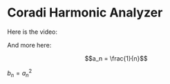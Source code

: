 # Coradi Harmonic Analyzer

Here is the video:


And more here:

```math
a_n = \frac{1}{n}
```
$b_n = a_n^2$
